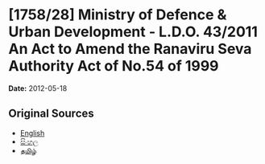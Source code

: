# [1758/28] Ministry of Defence & Urban Development - L.D.O. 43/2011 An Act to Amend the Ranaviru Seva Authority Act of No.54 of 1999

**Date:** 2012-05-18

## Original Sources

- [English](https://documents.gov.lk/view/extra-gazettes/2012/5/1758-28_E.pdf)
- [සිංහල](https://documents.gov.lk/view/extra-gazettes/2012/5/1758-28_S.pdf)
- [தமிழ்](https://documents.gov.lk/view/extra-gazettes/2012/5/1758-28_T.pdf)
